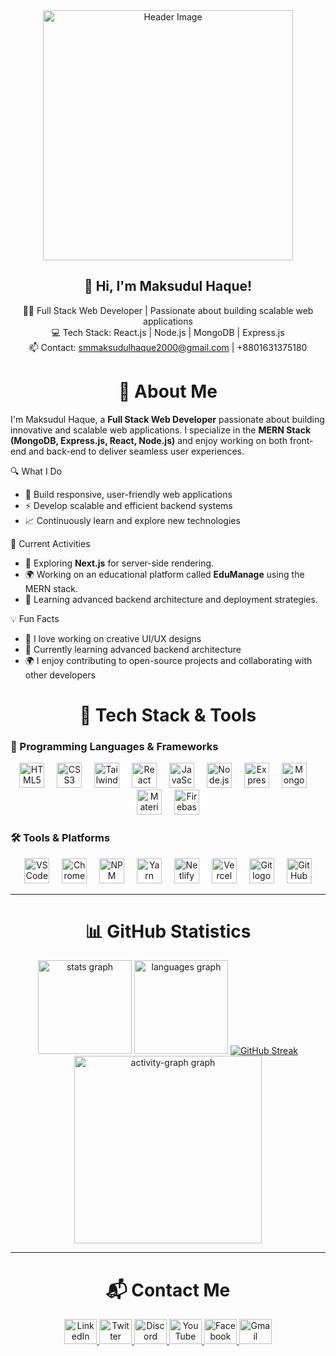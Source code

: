 <div align="center">
  <img src="https://i.ibb.co/q3NHPMxG/Add-a-subheading.jpg" height="400" alt="Header Image"/>
</div>


<h2 align="center">🌟 Hi, I'm Maksudul Haque!</h2>

<p align="center">
  👨‍💻 Full Stack Web Developer | Passionate about building scalable web applications <br>
  💻 Tech Stack: React.js | Node.js | MongoDB | Express.js <br>
  📫 Contact: <a href="mailto:smmaksudulhaque2000@gmail.com">smmaksudulhaque2000@gmail.com</a> | +8801631375180
</p>


<h1 align="center">👋 About Me</h1>

<p align="left">
I'm Maksudul Haque, a <strong>Full Stack Web Developer</strong> passionate about building innovative and scalable web applications. I specialize in the <strong>MERN Stack (MongoDB, Express.js, React, Node.js)</strong> and enjoy working on both front-end and back-end to deliver seamless user experiences.
</p>

🔍 What I Do  
- 🚀 Build responsive, user-friendly web applications  
- ⚡ Develop scalable and efficient backend systems  
- 📈 Continuously learn and explore new technologies

🌟 Current Activities  
- 🚀 Exploring **Next.js** for server-side rendering.  
- 🌍 Working on an educational platform called **EduManage** using the MERN stack.  
- 🎯 Learning advanced backend architecture and deployment strategies.  

💡 Fun Facts  
- 🎨 I love working on creative UI/UX designs  
- 🌱 Currently learning advanced backend architecture  
- 🌍 I enjoy contributing to open-source projects and collaborating with other developers  


<h1 align="center">🔧 Tech Stack & Tools</h1>

### 🚀 Programming Languages & Frameworks  
<div align="center">
  <img src="https://cdn.jsdelivr.net/gh/devicons/devicon/icons/html5/html5-original.svg" height="40" alt="HTML5 logo" />
  <img width="12" />
  <img src="https://cdn.simpleicons.org/css3/1572B6" height="40" alt="CSS3 logo" />
  <img width="12" />
  <img src="https://cdn.simpleicons.org/tailwindcss/06B6D4" height="40" alt="Tailwind CSS logo" />
  <img width="12" />
  <img src="https://cdn.jsdelivr.net/gh/devicons/devicon/icons/react/react-original.svg" height="40" alt="React logo" />
  <img width="12" />
  <img src="https://cdn.jsdelivr.net/gh/devicons/devicon/icons/javascript/javascript-original.svg" height="40" alt="JavaScript logo" />
  <img width="12" />
  <img src="https://cdn.jsdelivr.net/gh/devicons/devicon/icons/nodejs/nodejs-original.svg" height="40" alt="Node.js logo" />
  <img width="12" />
  <img src="https://skillicons.dev/icons?i=express" height="40" alt="Express.js logo" />
  <img width="12" />
  <img src="https://cdn.simpleicons.org/mongodb/47A248" height="40" alt="MongoDB logo" />
  <img width="12" />
  <img src="https://cdn.simpleicons.org/mui/007FFF" height="40" alt="Material-UI logo" />
  <img width="12" />
  <img src="https://skillicons.dev/icons?i=firebase" height="40" alt="Firebase logo" />
</div>

### 🛠 Tools & Platforms  
<div align="center">
  <img src="https://cdn.jsdelivr.net/gh/devicons/devicon/icons/vscode/vscode-original.svg" height="40" alt="VSCode logo" />
  <img width="12" />
  <img src="https://cdn.jsdelivr.net/gh/devicons/devicon/icons/chrome/chrome-original.svg" height="40" alt="Chrome logo" />
  <img width="12" />
  <img src="https://cdn.simpleicons.org/npm/CB3837" height="40" alt="NPM logo" />
  <img width="12" />
  <img src="https://cdn.simpleicons.org/yarn/2C8EBB" height="40" alt="Yarn logo" />
  <img width="12" />
  <img src="https://cdn.simpleicons.org/netlify/00C7B7" height="40" alt="Netlify logo" />
  <img width="12" />
  <img src="https://cdn.simpleicons.org/vercel/000000" height="40" alt="Vercel logo" />
  <img width="12" />
  <img src="https://cdn.simpleicons.org/git/F05032" height="40" alt="Git logo" />
  <img width="12" />
  <img src="https://skillicons.dev/icons?i=github" height="40" alt="GitHub logo" />
</div>

---

<h1 align="center">📊 GitHub Statistics</h1>



<div align="center">
  <img src="https://github-readme-stats.vercel.app/api?username=smmaksudulhaque2000&hide_title=false&hide_rank=false&show_icons=true&include_all_commits=true&count_private=true&disable_animations=false&theme=dracula&locale=en&hide_border=false&order=1" height="150" alt="stats graph"  />
  <img src="https://github-readme-stats.vercel.app/api/top-langs?username=smmaksudulhaque2000&locale=en&hide_title=false&layout=compact&card_width=320&langs_count=5&theme=dracula&hide_border=false&order=2" height="150" alt="languages graph"  />
  <a href="https://git.io/streak-stats">
    <img src="https://nirzak-streak-stats.vercel.app?user=smmaksudulhaque2000&theme=dark" alt="GitHub Streak"/>
  </a>
  <img src="https://github-readme-activity-graph.vercel.app/graph?username=smmaksudulhaque2000&radius=16&theme=react&area=true&order=5" height="300" alt="activity-graph graph"  />
</div>



---

<h1 align="center">📬 Contact Me</h1>

<div align="center">
  <a href="https://www.linkedin.com/in/maksudulhaque2000/" target="_blank">
    <img src="https://raw.githubusercontent.com/maurodesouza/profile-readme-generator/master/src/assets/icons/social/linkedin/default.svg" width="52" height="40" alt="LinkedIn" />
  </a>
  <a href="https://x.com/smmaksudulhaque" target="_blank">
    <img src="https://raw.githubusercontent.com/maurodesouza/profile-readme-generator/master/src/assets/icons/social/twitter/default.svg" width="52" height="40" alt="Twitter" />
  </a>
  <a href="https://discord.com" target="_blank">
    <img src="https://raw.githubusercontent.com/maurodesouza/profile-readme-generator/master/src/assets/icons/social/discord/default.svg" width="52" height="40" alt="Discord" />
  </a>
  <a href="https://www.youtube.com/@smmaksudulhaque" target="_blank">
    <img src="https://raw.githubusercontent.com/maurodesouza/profile-readme-generator/master/src/assets/icons/social/youtube/default.svg" width="52" height="40" alt="YouTube" />
  </a>
  <a href="https://www.facebook.com/maksudulhaque2000" target="_blank">
    <img src="https://raw.githubusercontent.com/maurodesouza/profile-readme-generator/master/src/assets/icons/social/facebook/default.svg" width="52" height="40" alt="Facebook" />
  </a>
  <a href="mailto:smmaksudulhaque2000@gmail.com" target="_blank">
    <img src="https://raw.githubusercontent.com/maurodesouza/profile-readme-generator/master/src/assets/icons/social/gmail/default.svg" width="52" height="40" alt="Gmail" />
  </a>
</div>
